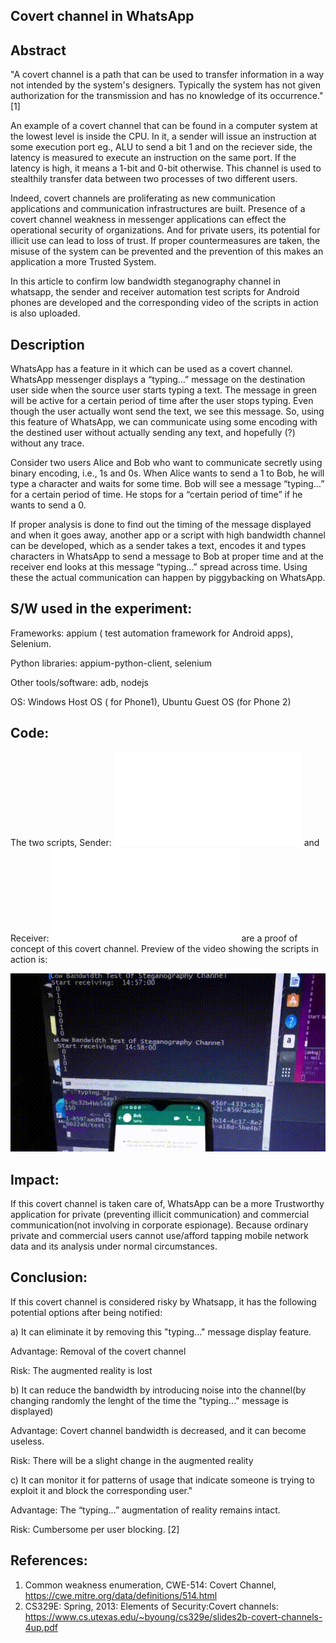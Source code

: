 Covert channel in WhatsApp
--------------------------

Abstract
---------
"A covert channel is a path that can be used to transfer information in a way not intended by the system's designers. Typically the system has not given authorization for the transmission and has no knowledge of its occurrence."[1]

An example of a covert channel that can be found in a computer system at the lowest level is inside the CPU. In it, a sender will issue an instruction at some execution port eg., ALU to send a bit 1 and on the reciever side, the latency is measured to execute an instruction on the same port. If the latency is high, it means a 1-bit and 0-bit otherwise. This channel is used to stealthily transfer data between two processes of two different users.

Indeed, covert channels are proliferating as new communication applications and communication infrastructures are built. Presence of a covert channel weakness in messenger applications can effect the operational security of organizations. And for private users, its potential for illicit use can lead to loss of trust. If proper countermeasures are taken, the misuse of the system can be prevented and the prevention of this makes an application a more Trusted System.

In this article to confirm low bandwidth steganography channel in whatsapp, the sender and receiver automation test scripts for Android phones are developed and the corresponding video of the scripts in action is also uploaded.

Description
-----------
WhatsApp has a feature in it which can be used as a covert channel. WhatsApp messenger displays a “typing…” message on the destination user side when the source user starts typing a text. The message in green will be active for a certain period of time after the user stops typing. Even though the user actually wont send the text, we see this message. So, using this feature of WhatsApp, we can communicate using some encoding with the destined user without actually sending any text, and hopefully (?) without any trace.

Consider two users Alice and Bob who want to communicate secretly using binary encoding, i.e., 1s and 0s. When Alice wants to send a 1 to Bob, he will type a character and waits for some time. Bob will see a message “typing…” for a certain period of time. He stops for a “certain period of time” if he wants to send a 0.

If proper analysis is done to find out the timing of the message displayed and when it goes away, another app or a script with high bandwidth channel can be developed, which as a sender takes a text, encodes it and types characters in WhatsApp to send a message to Bob at proper time and at the receiver end looks at this message “typing…” spread across time. Using these the actual communication can happen by piggybacking on WhatsApp.

S/W used in the experiment:
---------------------------
Frameworks: appium ( test automation framework for Android apps), Selenium.

Python libraries: appium-python-client, selenium 

Other tools/software: adb, nodejs

OS: Windows Host OS ( for Phone1), Ubuntu Guest OS (for Phone 2)

Code:
-----
The two scripts, Sender: ![./wa_final.py](wa_final.py) and Receiver: ![wa_rec.py](wa_rec.py) are a proof of concept of this covert channel. 
Preview of the video showing the scripts in action is: 

![whatsapp scripts in action](./whatsapp_inaction.gif)

Impact:
-------
If this covert channel is taken care of, WhatsApp can be a more Trustworthy application for private (preventing illicit communication) and commercial communication(not involving in corporate espionage). Because ordinary private and commercial users cannot use/afford tapping mobile network data and its analysis under normal circumstances.

Conclusion:
----------
If this covert channel is considered risky by Whatsapp, it has the following potential options after being notified:

a) It can eliminate it by removing this "typing..." message display feature.

   Advantage: Removal of the covert channel
 
   Risk: The augmented reality is lost

b) It can reduce the bandwidth by introducing noise into the channel(by changing randomly the lenght of the time the "typing..." message is displayed)
 
   Advantage: Covert channel bandwidth is decreased, and it can become useless.

   Risk: There will be a slight change in the augmented reality

c) It can monitor it for patterns of usage that indicate someone is trying to exploit it and block the corresponding user."

   Advantage: The “typing...” augmentation of reality remains intact.
   
   Risk: Cumbersome per user blocking. [2]

References:
-----------
1. Common weakness enumeration, CWE-514: Covert Channel, https://cwe.mitre.org/data/definitions/514.html
2. CS329E: Spring, 2013: Elements of Security:Covert channels: 
 https://www.cs.utexas.edu/~byoung/cs329e/slides2b-covert-channels-4up.pdf
